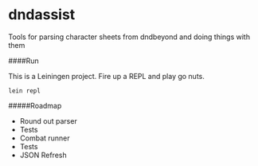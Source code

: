 # dndassist

Tools for parsing character sheets from dndbeyond and doing things with them

####Run

This is a Leiningen project. Fire up a REPL and play go nuts. 

`lein repl`

#####Roadmap
* Round out parser
* Tests
* Combat runner
* Tests
* JSON Refresh